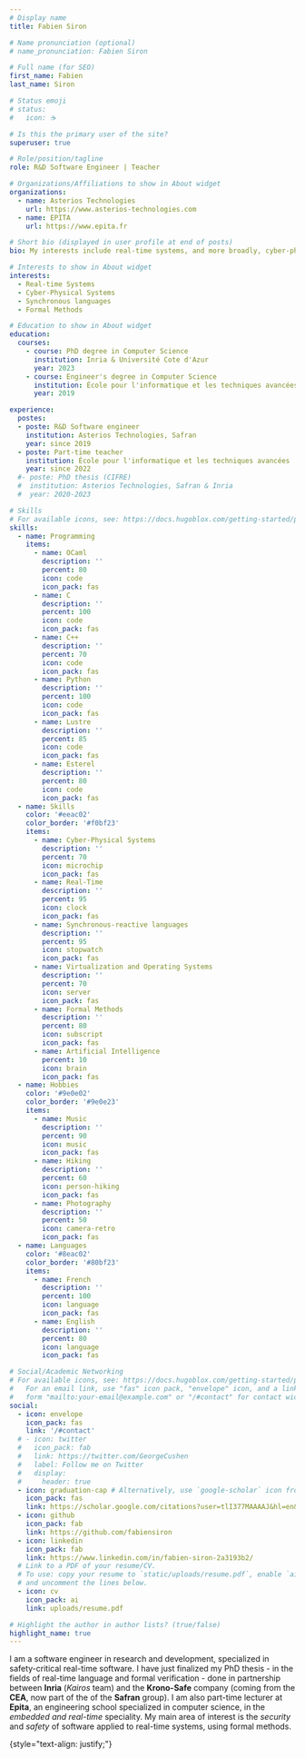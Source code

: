 ```yaml
---
# Display name
title: Fabien Siron

# Name pronunciation (optional)
# name_pronunciation: Fabien Siron

# Full name (for SEO)
first_name: Fabien
last_name: Siron

# Status emoji
# status:
#   icon: ☕️

# Is this the primary user of the site?
superuser: true

# Role/position/tagline
role: R&D Software Engineer | Teacher

# Organizations/Affiliations to show in About widget
organizations:
  - name: Asterios Technologies
    url: https://www.asterios-technologies.com
  - name: EPITA
    url: https://www.epita.fr

# Short bio (displayed in user profile at end of posts)
bio: My interests include real-time systems, and more broadly, cyber-physical systems, and formal methods.

# Interests to show in About widget
interests:
  - Real-time Systems
  - Cyber-Physical Systems
  - Synchronous languages
  - Formal Methods

# Education to show in About widget
education:
  courses:
    - course: PhD degree in Computer Science
      institution: Inria & Université Cote d'Azur
      year: 2023
    - course: Engineer's degree in Computer Science
      institution: École pour l'informatique et les techniques avancées
      year: 2019

experience:
  postes:
  - poste: R&D Software engineer
    institution: Asterios Technologies, Safran
    year: since 2019
  - poste: Part-time teacher
    institution: École pour l'informatique et les techniques avancées
    year: since 2022
  #- poste: PhD thesis (CIFRE)
  #  institution: Asterios Technologies, Safran & Inria
  #  year: 2020-2023

# Skills
# For available icons, see: https://docs.hugoblox.com/getting-started/page-builder/#icons
skills:
  - name: Programming
    items:
      - name: OCaml
        description: ''
        percent: 80
        icon: code
        icon_pack: fas
      - name: C
        description: ''
        percent: 100
        icon: code
        icon_pack: fas
      - name: C++
        description: ''
        percent: 70
        icon: code
        icon_pack: fas
      - name: Python
        description: ''
        percent: 100
        icon: code
        icon_pack: fas
      - name: Lustre
        description: ''
        percent: 85
        icon: code
        icon_pack: fas
      - name: Esterel
        description: ''
        percent: 80
        icon: code
        icon_pack: fas
  - name: Skills
    color: '#eeac02'
    color_border: '#f0bf23'
    items:
      - name: Cyber-Physical Systems
        description: ''
        percent: 70
        icon: microchip
        icon_pack: fas
      - name: Real-Time
        description: ''
        percent: 95
        icon: clock
        icon_pack: fas
      - name: Synchronous-reactive languages
        description: ''
        percent: 95
        icon: stopwatch
        icon_pack: fas
      - name: Virtualization and Operating Systems
        description: ''
        percent: 70
        icon: server
        icon_pack: fas
      - name: Formal Methods
        description: ''
        percent: 80
        icon: subscript
        icon_pack: fas
      - name: Artificial Intelligence
        percent: 10
        icon: brain
        icon_pack: fas
  - name: Hobbies
    color: '#9e0e02'
    color_border: '#9e0e23'
    items:
      - name: Music
        description: ''
        percent: 90
        icon: music
        icon_pack: fas
      - name: Hiking
        description: ''
        percent: 60
        icon: person-hiking
        icon_pack: fas
      - name: Photography
        description: ''
        percent: 50
        icon: camera-retro
        icon_pack: fas
  - name: Languages
    color: '#8eac02'
    color_border: '#80bf23'
    items:
      - name: French
        description: ''
        percent: 100
        icon: language
        icon_pack: fas
      - name: English
        description: ''
        percent: 80
        icon: language
        icon_pack: fas

# Social/Academic Networking
# For available icons, see: https://docs.hugoblox.com/getting-started/page-builder/#icons
#   For an email link, use "fas" icon pack, "envelope" icon, and a link in the
#   form "mailto:your-email@example.com" or "/#contact" for contact widget.
social:
  - icon: envelope
    icon_pack: fas
    link: '/#contact'
  # - icon: twitter
  #   icon_pack: fab
  #   link: https://twitter.com/GeorgeCushen
  #   label: Follow me on Twitter
  #   display:
  #     header: true
  - icon: graduation-cap # Alternatively, use `google-scholar` icon from `ai` icon pack
    icon_pack: fas
    link: https://scholar.google.com/citations?user=tlI377MAAAAJ&hl=en&oi=ao
  - icon: github
    icon_pack: fab
    link: https://github.com/fabiensiron
  - icon: linkedin
    icon_pack: fab
    link: https://www.linkedin.com/in/fabien-siron-2a3193b2/
  # Link to a PDF of your resume/CV.
  # To use: copy your resume to `static/uploads/resume.pdf`, enable `ai` icons in `params.yaml`,
  # and uncomment the lines below.
  - icon: cv
    icon_pack: ai
    link: uploads/resume.pdf

# Highlight the author in author lists? (true/false)
highlight_name: true
---
```


I am a software engineer in research and development,
specialized in safety-critical real-time software. I have just
finalized my PhD thesis - in the fields of real-time language
and formal verification - done
in partnership between **Inria** (*Kairos* team) and
the **Krono-Safe** company (coming from the **CEA**, now part of the
of the **Safran** group). I am also
part-time lecturer at **Epita**, an engineering school
specialized in computer science, in the *embedded and
real-time* speciality. My main area of interest is the *security*
and *safety* of software applied
to real-time systems, using formal methods.

{style="text-align: justify;"}


